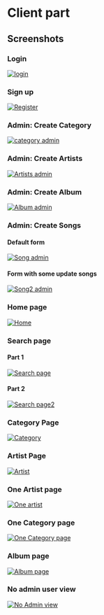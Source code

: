 # Client part


## Screenshots

### Login

[![login](../screenshots/login.png "login")](../screenshots/login.png "login")


### Sign up

[![Register](../screenshots/register.png "register")](../screenshots/register.png "register")

### Admin: Create Category

[![category admin](../screenshots/admin_category.PNG "category admin")](../screenshots/admin_category.PNG "category admin")

### Admin: Create Artists

[![Artists admin](../screenshots/admin_artist.PNG "Artists admin")](../screenshots/admin_artist.PNG "Artists admin")

### Admin: Create Album

[![Album admin](../screenshots/admin_album.PNG "Album admin")](../screenshots/admin_album.PNG "Album admin")


### Admin: Create Songs


#### Default form


[![Song admin](../screenshots/admin_song.PNG "Song admin")](../screenshots/admin_song.PNG "Song admin")


#### Form with some update songs


[![Song2 admin](../screenshots/admin_song2.PNG "Song2 admin")](../screenshots/admin_song2.PNG "Song2 admin")

### Home page

[![Home](../screenshots/Home_page.PNG "Home")](../screenshots/Home_page.PNG "Home")

### Search page

#### Part 1

[![Search page](../screenshots/search_page1.PNG "Search Page")](../screenshots/search_page1.PNG "Search pag")

#### Part 2

[![Search page2](../screenshots/search_page2.PNG "Search Page2")](../screenshots/search_page2.PNG "Search page2")

### Category Page

[![Category](../screenshots/category_page.PNG "Category")](../screenshots/category_page.PNG "Category")

### Artist Page

[![Artist](../screenshots/artist_page.png "Artist")](../screenshots/artist_page.png "Artist")

### One Artist page

[![One artist](../screenshots/oneArtist_page.PNG "One artist")](../screenshots/oneArtist_page.PNG "One artist")

### One Category page

[![One Category page](../screenshots/OneCategory_page.PNG "One Category page")](../screenshots/OneCategory_page.PNG "One Category page")

### Album page

[![Album page](../screenshots/OneAlbum_Page.PNG "Album page")](../screenshots/OneAlbum_Page.PNG "Album page")

### No admin user view

[![No Admin view](../screenshots/no_admin_view.png "No Admin view")](../screenshots/no_admin_view.png "No Admin view")